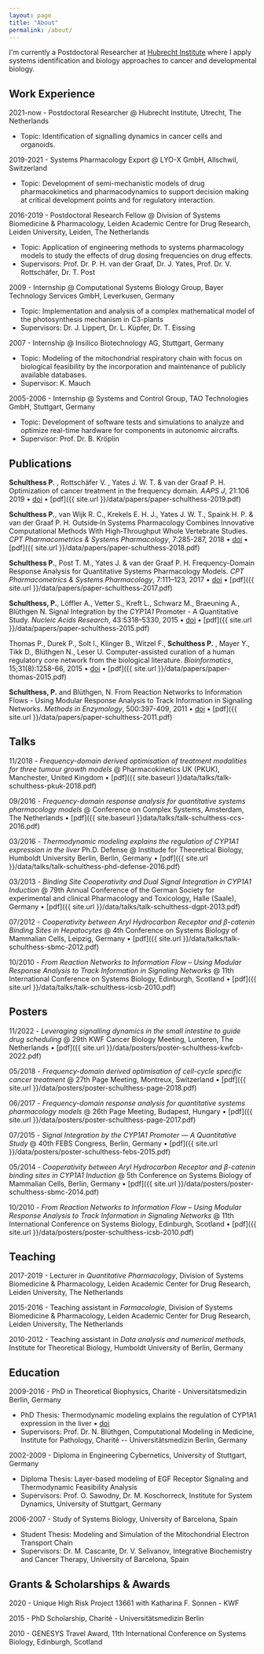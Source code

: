 ```yaml
---
layout: page
title: "About"
permalink: /about/
---
```


I'm currently a Postdoctoral Researcher at [Hubrecht Institute](https://hubrecht.eu/) where I apply systems identification and biology approaches to cancer and developmental biology. 

## Work Experience

2021-now - Postdoctoral Researcher @ Hubrecht Institute, Utrecht, The Netherlands

* Topic: Identification of signalling dynamics in cancer cells and organoids.

2019-2021 - Systems Pharmacology Export @ LYO-X GmbH, Allschwil, Switzerland

* Topic: Development of semi-mechanistic models of drug pharmacokinetics and pharmacodynamics to support decision making at critical development points and for regulatory interaction.

2016-2019 - Postdoctoral Research Fellow @ Division of Systems Biomedicine & Pharmacology, Leiden Academic Centre for Drug Research, Leiden University, Leiden, The Netherlands

* Topic: Application of engineering methods to systems pharmacology models to study the effects of drug dosing frequencies on drug effects.
* Supervisors: Prof. Dr. P. H. van der Graaf, Dr. J. Yates, Prof. Dr. V. Rottschäfer, Dr. T. Post

2009 - Internship @ Computational Systems Biology Group, Bayer Technology Services GmbH, Leverkusen, Germany

* Topic: Implementation and analysis of a complex mathematical model of the photosynthesis mechanism in C3-plants
* Supervisors: Dr. J. Lippert, Dr. L. Küpfer, Dr. T. Eissing

2007 - Internship @ Insilico Biotechnology AG, Stuttgart, Germany

* Topic: Modeling of the mitochondrial respiratory chain with focus on biological feasibility by the incorporation and maintenance of publicly available databases.
* Supervisor: K. Mauch

2005-2006 - Internship @ Systems and Control Group, TAO Technologies GmbH, Stuttgart, Germany

* Topic: Development of software tests and simulations to analyze and optimize real-time hardware for components in autonomic aircrafts.
* Supervisor: Prof. Dr. B. Kröplin

## Publications

**Schulthess P.** , Rottschäfer V. , Yates J. W. T. & van der Graaf P. H. Optimization of cancer treatment in the frequency domain. _AAPS J_, 21:106 2019 &#8226; [doi](https://doi.org/10.1208/s12248-019-0372-4) &#8226; [pdf]({{ site.url }}/data/papers/paper-schulthess-2019.pdf)

**Schulthess P.**, van Wijk R. C., Krekels E. H. J., Yates J. W. T., Spaink H. P. & van der Graaf P. H. Outside‐In Systems Pharmacology Combines Innovative Computational Methods With High‐Throughput Whole Vertebrate Studies. _CPT Pharmacometrics & Systems Pharmacology_, 7:285-287, 2018 &#8226; [doi](https://doi.org/10.1002/psp4.12297) &#8226; [pdf]({{ site.url }}/data/papers/paper-schulthess-2018.pdf)

**Schulthess P.**, Post T. M., Yates J. & van der Graaf P. H. Frequency-Domain Response Analysis for Quantitative Systems Pharmacology Models. _CPT Pharmacometrics & Systems Pharmacology_, 7:111–123, 2017 &#8226; [doi](https://doi.org/10.1002/psp4.12266) &#8226; [pdf]({{ site.url }}/data/papers/paper-schulthess-2017.pdf)

**Schulthess, P.**, Löffler A., Vetter S., Kreft L., Schwarz M., Braeuning A., Blüthgen N. Signal Integration by the _CYP1A1_ Promoter - A Quantitative Study. _Nucleic Acids Research_, 43:5318–5330, 2015 &#8226; [doi](https://doi.org/10.1093/nar/gkv423) &#8226; [pdf]({{ site.url }}/data/papers/paper-schulthess-2015.pdf)

Thomas P., Durek P., Solt I., Klinger B., Witzel F., **Schulthess P.** , Mayer Y., Tikk D., Blüthgen N., Leser U. Computer-assisted curation of a human regulatory core network from the biological literature. _Bioinformatics_, 15;31(8):1258-66, 2015 &#8226; [doi](https://doi.org/10.1093/bioinformatics/btu795) &#8226; [pdf]({{ site.url }}/data/papers/paper-thomas-2015.pdf)

**Schulthess, P.** and Blüthgen, N. From Reaction Networks to Information Flows - Using Modular Response Analysis to Track Information in Signaling Networks. _Methods in Enzymology_, 500:397-409, 2011 &#8226; [doi](https://doi.org/10.1016/B978-0-12-385118-5.00020-7) &#8226; [pdf]({{ site.url }}/data/papers/paper-schulthess-2011.pdf)


## Talks

11/2018 - _Frequency-domain derived optimisation of treatment modalities for three tumour growth models_ @ Pharmacokinetics UK (PKUK), Manchester, United Kingdom &#8226; [pdf]({{ site.baseurl }}data/talks/talk-schulthess-pkuk-2018.pdf)

09/2016 - _Frequency-domain response analysis for quantitative systems pharmacology models_ @ Conference on Complex Systems, Amsterdam, The Netherlands &#8226; [pdf]({{ site.baseurl }}data/talks/talk-schulthess-ccs-2016.pdf)

03/2016 - _Thermodynamic modeling explains the regulation of CYP1A1 expression in the liver_ Ph.D. Defense @ Institude for Theoretical Biology, Humboldt University Berlin, Berlin, Germany &#8226; [pdf]({{ site.url }}/data/talks/talk-schulthess-phd-defense-2016.pdf)

03/2013 - _Binding Site Cooperativity and Dual Signal Integration in CYP1A1 Induction_ @ 79th Annual Conference of the German Society for experimental and clinical Pharmacology and Toxicology, Halle (Saale), Germany &#8226; [pdf]({{ site.url }}/data/talks/talk-schulthess-dgpt-2013.pdf)

07/2012 - _Cooperativity between Aryl Hydrocarbon Receptor and β-catenin Binding Sites in Hepatocytes_ @ 4th Conference on Systems Biology of Mammalian Cells, Leipzig, Germany &#8226; [pdf]({{ site.url }}/data/talks/talk-schulthess-sbmc-2012.pdf)

10/2010 - _From Reaction Networks to Information Flow – Using Modular Response Analysis to Track Information in Signaling Networks_ @ 11th International Conference on Systems Biology, Edinburgh, Scotland &#8226; [pdf]({{ site.url }}/data/talks/talk-schulthess-icsb-2010.pdf)

## Posters

11/2022 - _Leveraging signalling dynamics in the small intestine to guide drug scheduling_ @ 29th KWF Cancer Biology Meeting, Lunteren, The Netherlands &#8226; [pdf]({{ site.url }}/data/posters/poster-schulthess-kwfcb-2022.pdf)

05/2018 - _Frequency-domain derived optimisation of cell-cycle specific cancer treatment_ @ 27th Page Meeting, Montreux, Switzerland &#8226; [pdf]({{ site.url }}/data/posters/poster-schulthess-page-2018.pdf)

06/2017 - _Frequency-domain response analysis for quantitative systems pharmacology models_ @ 26th Page Meeting, Budapest, Hungary &#8226; [pdf]({{ site.url }}/data/posters/poster-schulthess-page-2017.pdf)

07/2015 - _Signal Integration by the CYP1A1 Promoter — A Quantitative Study_ @ 40th FEBS Congress, Berlin, Germany &#8226; [pdf]({{ site.url }}/data/posters/poster-schulthess-febs-2015.pdf)

05/2014 - _Cooperativity between Aryl Hydrocarbon Receptor and β-catenin binding sites in CYP1A1 Induction_ @ 5th Conference on Systems Biology of Mammalian Cells, Berlin, Germany &#8226; [pdf]({{ site.url }}/data/posters/poster-schulthess-sbmc-2014.pdf)

10/2010 - _From Reaction Networks to Information Flow – Using Modular Response Analysis to Track Information in Signaling Networks_ @ 11th International Conference on Systems Biology, Edinburgh, Scotland &#8226; [pdf]({{ site.url }}/data/posters/poster-schulthess-icsb-2010.pdf)

## Teaching

2017-2019 - Lecturer in _Quantitative Pharmacology_, Division of Systems Biomedicine & Pharmacology, Leiden Academic Center for Drug Research, Leiden University, The Netherlands

2015-2016 - Teaching assistant in _Farmacologie_, Division of Systems Biomedicine & Pharmacology, Leiden Academic Center for Drug Research, Leiden University, The Netherlands

2010-2012 - Teaching assistant in _Data analysis and numerical methods_, Institute for Theoretical Biology, Humboldt University of Berlin, Germany

## Education

2009-2016 - PhD in Theoretical Biophysics, Charité - Universitätsmedizin Berlin, Germany

* PhD Thesis: Thermodynamic modeling explains the regulation of CYP1A1 expression in the liver &#8226; [doi](http://dx.doi.org/10.18452/17454)
* Supervisors: Prof. Dr. N. Blüthgen, Computational Modeling in Medicine, Institute for Pathology, Charité -- Universitätsmedizin Berlin, Germany

2002-2009 - Diploma in Engineering Cybernetics, University of Stuttgart, Germany

* Diploma Thesis: Layer-based modeling of EGF Receptor Signaling and Thermodynamic Feasibility Analysis
* Supervisors: Prof. O. Sawodny, Dr. M. Koschorreck, Institute for System Dynamics, University of Stuttgart, Germany

2006-2007 - Study of Systems Biology, University of Barcelona, Spain

* Student Thesis: Modeling and Simulation of the Mitochondrial Electron Transport Chain
* Supervisors: Dr. M. Cascante, Dr. V. Selivanov, Integrative Biochemistry and Cancer Therapy, University of Barcelona, Spain

## Grants & Scholarships & Awards

2020 - Unique High Risk Project 13661 with Katharina F. Sonnen - KWF

2015 - PhD Scholarship, Charité - Universitätsmedizin Berlin

2010 - GENESYS Travel Award, 11th International Conference on Systems Biology, Edinburgh, Scotland

